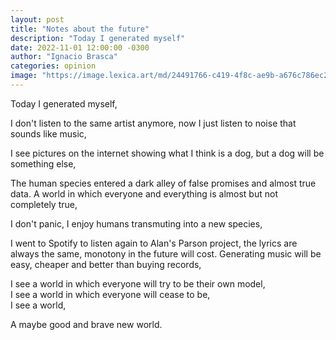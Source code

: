 ```yaml
---
layout: post
title: "Notes about the future"
description: "Today I generated myself"
date: 2022-11-01 12:00:00 -0300
author: "Ignacio Brasca"
categories: opinion
image: "https://image.lexica.art/md/24491766-c419-4f8c-ae9b-a676c786ec2b"
---
```


Today I generated myself,

I don't listen to the same artist anymore, now I just listen to noise that sounds like music,

I see pictures on the internet showing what I think is a dog, but a dog will be something else,

The human species entered a dark alley of false promises and almost true data. A world in which everyone and everything is almost but not completely true,

I don't panic, I enjoy humans transmuting into a new species,

I went to Spotify to listen again to Alan's Parson project, the lyrics are always the same, monotony in the future will cost. Generating music will be easy, cheaper and better than buying records,

I see a world in which everyone will try to be their own model,  
I see a world in which everyone will cease to be,  
I see a world,

A maybe good and brave new world.
